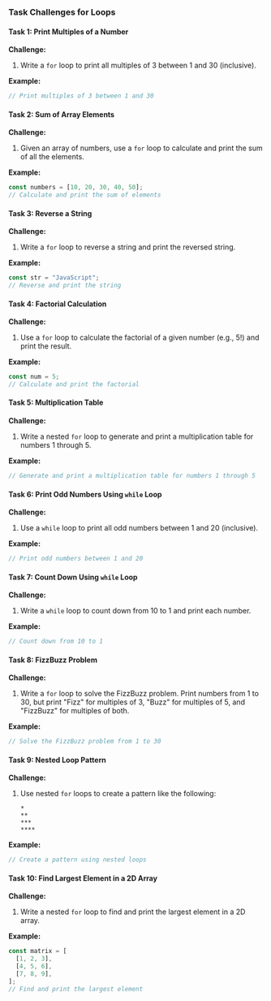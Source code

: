 ### Task Challenges for Loops

#### Task 1: Print Multiples of a Number

**Challenge:**

1. Write a `for` loop to print all multiples of 3 between 1 and 30 (inclusive).

**Example:**

```javascript
// Print multiples of 3 between 1 and 30
```

#### Task 2: Sum of Array Elements

**Challenge:**

1. Given an array of numbers, use a `for` loop to calculate and print the sum of all the elements.

**Example:**

```javascript
const numbers = [10, 20, 30, 40, 50];
// Calculate and print the sum of elements
```

#### Task 3: Reverse a String

**Challenge:**

1. Write a `for` loop to reverse a string and print the reversed string.

**Example:**

```javascript
const str = "JavaScript";
// Reverse and print the string
```

#### Task 4: Factorial Calculation

**Challenge:**

1. Use a `for` loop to calculate the factorial of a given number (e.g., 5!) and print the result.

**Example:**

```javascript
const num = 5;
// Calculate and print the factorial
```

#### Task 5: Multiplication Table

**Challenge:**

1. Write a nested `for` loop to generate and print a multiplication table for numbers 1 through 5.

**Example:**

```javascript
// Generate and print a multiplication table for numbers 1 through 5
```

#### Task 6: Print Odd Numbers Using `while` Loop

**Challenge:**

1. Use a `while` loop to print all odd numbers between 1 and 20 (inclusive).

**Example:**

```javascript
// Print odd numbers between 1 and 20
```

#### Task 7: Count Down Using `while` Loop

**Challenge:**

1. Write a `while` loop to count down from 10 to 1 and print each number.

**Example:**

```javascript
// Count down from 10 to 1
```

#### Task 8: FizzBuzz Problem

**Challenge:**

1. Write a `for` loop to solve the FizzBuzz problem. Print numbers from 1 to 30, but print "Fizz" for multiples of 3, "Buzz" for multiples of 5, and "FizzBuzz" for multiples of both.

**Example:**

```javascript
// Solve the FizzBuzz problem from 1 to 30
```

#### Task 9: Nested Loop Pattern

**Challenge:**

1. Use nested `for` loops to create a pattern like the following:
   ```
   *
   **
   ***
   ****
   ```

**Example:**

```javascript
// Create a pattern using nested loops
```

#### Task 10: Find Largest Element in a 2D Array

**Challenge:**

1. Write a nested `for` loop to find and print the largest element in a 2D array.

**Example:**

```javascript
const matrix = [
  [1, 2, 3],
  [4, 5, 6],
  [7, 8, 9],
];
// Find and print the largest element
```
